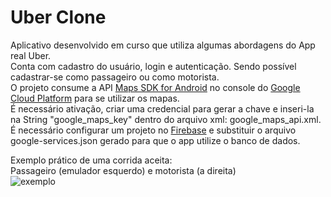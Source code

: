 # Uber Clone
Aplicativo desenvolvido em curso que utiliza algumas abordagens do App real Uber.
<br>Conta com cadastro do usuário, login e autenticação. Sendo possível cadastrar-se como passageiro ou como motorista.
<br>O projeto consume a API [Maps SDK for Android](https://developers.google.com/maps/documentation/android-sdk/overview?hl=pt_BR) no console do [Google Cloud Platform](https://console.cloud.google.com/apis/dashboard)
para se utilizar os mapas. <br>É necessário ativação, criar uma credencial para gerar a chave e inseri-la na String "google_maps_key" dentro do arquivo xml: google_maps_api.xml.
<br>É necessário configurar um projeto no [Firebase](https://accounts.google.com/signin/v2/identifier?passive=1209600&osid=1&continue=https%3A%2F%2Fconsole.firebase.google.com%2F%3Fhl%3Dpt-br&followup=https%3A%2F%2Fconsole.firebase.google.com%2F%3Fhl%3Dpt-br&hl=pt-br&flowName=GlifWebSignIn&flowEntry=ServiceLogin) e substituir o arquivo google-services.json gerado para que o app utilize o banco de dados.</br>

Exemplo prático de uma corrida aceita: 
<br>Passageiro (emulador esquerdo) e motorista (a direita)
<br>![exemplo](https://i.imgur.com/doMJZs7.png)
